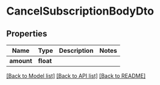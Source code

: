 # CancelSubscriptionBodyDto

## Properties
Name | Type | Description | Notes
------------ | ------------- | ------------- | -------------
**amount** | **float** |  | 

[[Back to Model list]](../README.md#documentation-for-models) [[Back to API list]](../README.md#documentation-for-api-endpoints) [[Back to README]](../README.md)


